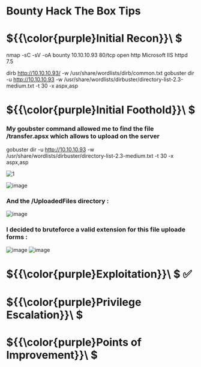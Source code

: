 # Bounty Hack The Box Tips

# ${{\color{purple}Initial Recon}}\ $

nmap -sC -sV -oA bounty 10.10.10.93
80/tcp open  http    Microsoft IIS httpd 7.5

dirb http://10.10.10.93/ -w /usr/share/wordlists/dirb/common.txt
gobuster dir -u http://10.10.10.93 -w /usr/share/wordlists/dirbuster/directory-list-2.3-medium.txt -t 30 -x aspx,asp

# ${{\color{purple}Initial Foothold}}\ $

### My goubster command allowed me to find the file /transfer.apsx which allows to upload on the server 

gobuster dir -u http://10.10.10.93 -w /usr/share/wordlists/dirbuster/directory-list-2.3-medium.txt -t 30 -x aspx,asp

![1](https://user-images.githubusercontent.com/123066149/220401946-fe0162ee-df1e-464c-a47e-e15b6e1fbd5e.PNG)

![image](https://user-images.githubusercontent.com/123066149/220402400-1e3f9ba5-fe23-4065-81c3-d6977054fde9.png)

### And the /UploadedFiles directory :

![image](https://user-images.githubusercontent.com/123066149/220402804-2b5b447c-7a21-4f48-85c5-606e5ccc6c37.png)

### I decided to bruteforce a valid extension for this file uploade forms :

![image](https://user-images.githubusercontent.com/123066149/220403441-8a066e40-36cd-4899-93ed-620cf87938ad.png)
![image](https://user-images.githubusercontent.com/123066149/220403611-c9f3b6cd-c12f-4c23-b15e-bc6e34d9c8b8.png)



# ${{\color{purple}Exploitation}}\ $ **:white_check_mark:**

# ${{\color{purple}Privilege Escalation}}\ $

# ${{\color{purple}Points of Improvement}}\ $
